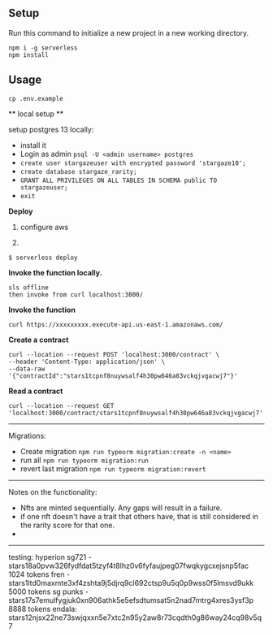 ## Setup

Run this command to initialize a new project in a new working directory.

```
npm i -g serverless
npm install
```

## Usage
`cp .env.example `

** local setup **

setup postgres 13 locally:
* install it
* Login as admin `psql -U <admin username> postgres`
* `create user stargazeuser with encrypted password 'stargaze10';`
* `create database stargaze_rarity;`
* `GRANT ALL PRIVILEGES ON ALL TABLES IN SCHEMA public TO stargazeuser;`
* `exit`



**Deploy**

1. configure aws

2.
```
$ serverless deploy
```

**Invoke the function locally.**

```
sls offline
then invoke from curl localhost:3000/
```

**Invoke the function**

```
curl https://xxxxxxxxx.execute-api.us-east-1.amazonaws.com/
```

**Create a contract**
```curl
curl --location --request POST 'localhost:3000/contract' \
--header 'Content-Type: application/json' \
--data-raw '{"contractId":"stars1tcpnf8nuywsalf4h30pw646a83vckqjvgacwj7"}'
```
**Read a contract**
```curl
curl --location --request GET 'localhost:3000/contract/stars1tcpnf8nuywsalf4h30pw646a83vckqjvgacwj7'
```

-----
Migrations:
* Create migration
`npm run typeorm migration:create -n <name>`
* run all
`npm run typeorm migration:run`
* revert last migration
`npm run typeorm migration:revert`

----

Notes on the functionality:
- Nfts are minted sequentially. Any gaps will result in a failure.
- if one nft doesn't have a trait that others have, that is still considered in the rarity score for that one.
- 

---

testing:
hyperion sg721 - stars18a0pvw326fydfdat5tzyf4t8lhz0v6fyfaujpeg07fwqkygcxejsnp5fac 
    1024 tokens
fren  - stars1ltd0maxmte3xf4zshta9j5djrq9cl692ctsp9u5q0p9wss0f5lmsvd9ukk
    5000 tokens
sg punks - stars17s7emulfygjuk0xn906athk5e5efsdtumsat5n2nad7mtrg4xres3ysf3p
    8888 tokens
endala:
    stars12njsx22ne73swjqxxn5e7xtc2n95y2aw8r73cqdth0g86way24cq98v5q7